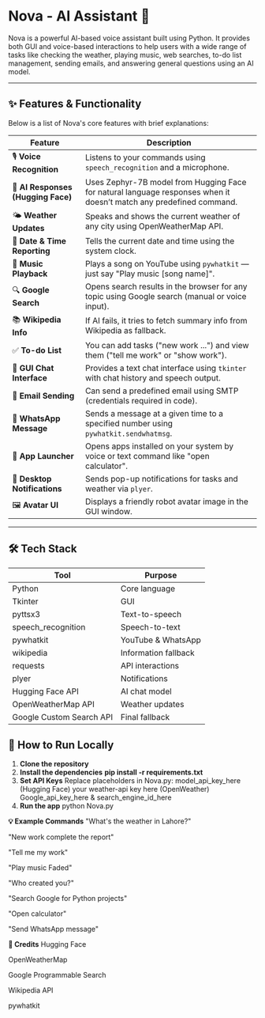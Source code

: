 # Nova - AI Assistant 🤖

Nova is a powerful AI-based voice assistant built using Python. It provides both GUI and voice-based interactions to help users with a wide range of tasks like checking the weather, playing music, web searches, to-do list management, sending emails, and answering general questions using an AI model.

---

## ✨ Features & Functionality

Below is a list of Nova's core features with brief explanations:

| Feature | Description |
|--------|-------------|
| 🎙️ **Voice Recognition** | Listens to your commands using `speech_recognition` and a microphone. |
| 🧠 **AI Responses (Hugging Face)** | Uses Zephyr-7B model from Hugging Face for natural language responses when it doesn’t match any predefined command. |
| 🌤️ **Weather Updates** | Speaks and shows the current weather of any city using OpenWeatherMap API. |
| 📆 **Date & Time Reporting** | Tells the current date and time using the system clock. |
| 🎵 **Music Playback** | Plays a song on YouTube using `pywhatkit` — just say "Play music [song name]". |
| 🔍 **Google Search** | Opens search results in the browser for any topic using Google search (manual or voice input). |
| 📚 **Wikipedia Info** | If AI fails, it tries to fetch summary info from Wikipedia as fallback. |
| ✅ **To-do List** | You can add tasks ("new work ...") and view them ("tell me work" or "show work"). |
| 💬 **GUI Chat Interface** | Provides a text chat interface using `tkinter` with chat history and speech output. |
| 📧 **Email Sending** | Can send a predefined email using SMTP (credentials required in code). |
| 💬 **WhatsApp Message** | Sends a message at a given time to a specified number using `pywhatkit.sendwhatmsg`. |
| 📲 **App Launcher** | Opens apps installed on your system by voice or text command like "open calculator". |
| 🔔 **Desktop Notifications** | Sends pop-up notifications for tasks and weather via `plyer`. |
| 🖼️ **Avatar UI** | Displays a friendly robot avatar image in the GUI window. |

---

## 🛠 Tech Stack

| Tool | Purpose |
|------|---------|
| Python | Core language |
| Tkinter | GUI |
| pyttsx3 | Text-to-speech |
| speech_recognition | Speech-to-text |
| pywhatkit | YouTube & WhatsApp |
| wikipedia | Information fallback |
| requests | API interactions |
| plyer | Notifications |
| Hugging Face API | AI chat model |
| OpenWeatherMap API | Weather updates |
| Google Custom Search API | Final fallback |

## 🔧 How to Run Locally

1. **Clone the repository**
2. **Install the dependencies**
   **pip install -r requirements.txt**
3. **Set API Keys**
   Replace placeholders in Nova.py:
   model_api_key_here (Hugging Face)
   your weather-api key here (OpenWeather)
   Google_api_key_here & search_engine_id_here
4. **Run the app**
    python Nova.py
   
**💡 Example Commands**
"What's the weather in Lahore?"

"New work complete the report"

"Tell me my work"

"Play music Faded"

"Who created you?"

"Search Google for Python projects"

"Open calculator"

"Send WhatsApp message"

**🙌 Credits**
Hugging Face

OpenWeatherMap

Google Programmable Search

Wikipedia API

pywhatkit








